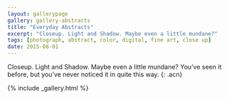 ```yaml
---
layout: gallerypage
gallery: gallery-abstracts
title: "Everyday Abstracts"
excerpt: "Closeup. Light and Shadow. Maybe even a little mundane?"
tags: [photograph, abstract, color, digital, fine art, close up]
date: 2015-08-01
---
```


Closeup. Light and Shadow. Maybe even a little mundane? You’ve seen it before, but you’ve never noticed it in quite this way.
{: .acn}

{% include _gallery.html %}
